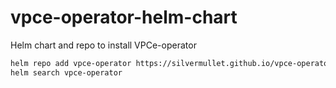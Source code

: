 # vpce-operator-helm-chart
Helm chart and repo to install VPCe-operator

```bash
helm repo add vpce-operator https://silvermullet.github.io/vpce-operator-helm-chart/
helm search vpce-operator
```
